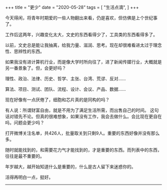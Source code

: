 +++
title = "更少"
date = "2020-05-28"
tags = [
    "生活点滴",
]
+++

今天得闲，将青年时期爱的一些人物翻出来看，仍是喜欢，但仿佛是上个世纪事了。

工作后这两年，兴趣变化太大，文史的东西看得少了，工具类的东西看得多了。

以前，文史总是能让我抽离，给我力量、滋润、思考。现在却很难看进太过于理念性、思辨性的东西。

如果我没有进计算机行业，而是像大学时所向往了，进了新闻传媒行业，大概就是另一番景象了。但，会更好吗？

理性、政治、法律、历史、哲学、主张、台湾、荒谬、反对……

算法、项目、测试、团队、流程、设计、会议、产品、数据……

现在好像有一点厌倦了，细胞和芯片真的是同构的吗？

有人说：所谓财富自由，就是不用为了满足生活所需，而出售自己的时间。
这句话对错先不论。但真的很难想象，如果没有工作，我会去做什么。会比现在更自在吗，问题会更少吗？

打开微博关注名单，共426人，批量取关到只剩9人。重要的东西好像并没有那么多。

随时就能找到的，和需要花力气才能找到的，才是重要的东西。而列表中的东西，往往是最不重要的。

年岁越大，越开始知道什么是重要的，什么是古人留下来迷惑你的。

活得再明白一点，挺好。

---
